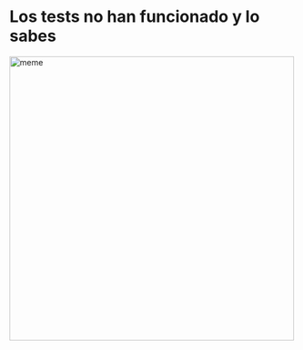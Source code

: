 <h1>Los tests no han funcionado y lo sabes</h1> <img src="https://i.redd.it/qel6tbdlpeea1.jpg" alt="meme" width="500" height="500"></img>